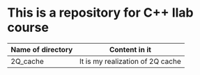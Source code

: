 # This is a repository for C++ Ilab course

| Name of directory  | Content in it |
| --- | --- |
| 2Q_cache  | It is my realization of 2Q cache  |  
